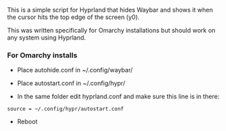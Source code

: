 This is a simple script for Hyprland that hides Waybar and shows it when the cursor hits the top edge of the screen (y0).

This was written specifically for Omarchy installations but should work on any system using Hyprland.

### For Omarchy installs

* Place autohide.conf in ~/.config/waybar/

* Place autostart.conf in ~/.config/hypr/

* In the same folder edit hyprland.conf and make sure this line is in there:

```source = ~/.config/hypr/autostart.conf```

* Reboot
